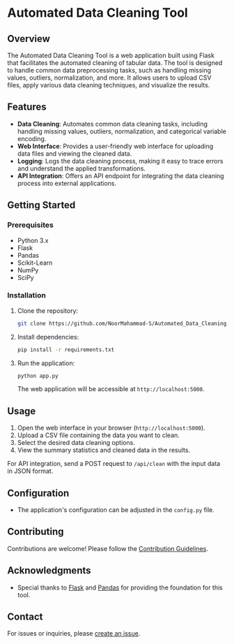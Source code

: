 # Automated Data Cleaning Tool

## Overview

The Automated Data Cleaning Tool is a web application built using Flask that facilitates the automated cleaning of tabular data. The tool is designed to handle common data preprocessing tasks, such as handling missing values, outliers, normalization, and more. It allows users to upload CSV files, apply various data cleaning techniques, and visualize the results.

## Features

- **Data Cleaning**: Automates common data cleaning tasks, including handling missing values, outliers, normalization, and categorical variable encoding.
- **Web Interface**: Provides a user-friendly web interface for uploading data files and viewing the cleaned data.
- **Logging**: Logs the data cleaning process, making it easy to trace errors and understand the applied transformations.
- **API Integration**: Offers an API endpoint for integrating the data cleaning process into external applications.

## Getting Started

### Prerequisites

- Python 3.x
- Flask
- Pandas
- Scikit-Learn
- NumPy
- SciPy

### Installation

1. Clone the repository:

   ```bash
   git clone https://github.com/NoorMahammad-S/Automated_Data_Cleaning_Tool.git
   ```

2. Install dependencies:

   ```bash
   pip install -r requirements.txt
   ```

3. Run the application:

   ```bash
   python app.py
   ```

   The web application will be accessible at `http://localhost:5000`.

## Usage

1. Open the web interface in your browser (`http://localhost:5000`).
2. Upload a CSV file containing the data you want to clean.
3. Select the desired data cleaning options.
4. View the summary statistics and cleaned data in the results.

For API integration, send a POST request to `/api/clean` with the input data in JSON format.

## Configuration

- The application's configuration can be adjusted in the `config.py` file.

## Contributing

Contributions are welcome! Please follow the [Contribution Guidelines](CONTRIBUTING.md).

## Acknowledgments

- Special thanks to [Flask](https://flask.palletsprojects.com/) and [Pandas](https://pandas.pydata.org/) for providing the foundation for this tool.

## Contact

For issues or inquiries, please [create an issue](https://github.com/your-username/automated-data-cleaning-tool/issues).
